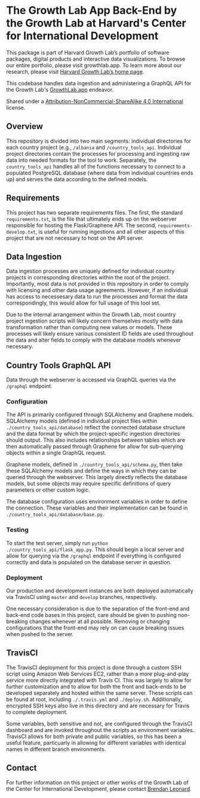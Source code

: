 # The Growth Lab App Back-End by the Growth Lab at Harvard's Center for International Development
This package is part of Harvard Growth Lab’s portfolio of software packages, digital products and interactive data visualizations. To browse our entire portfolio, please visit growthlab.app. To learn more about our research, please visit [Harvard Growth Lab’s home page](https://growthlab.cid.harvard.edu/).

This codebase handles data ingestion and administering a GraphQL API for the Growth Lab's [GrowthLab.app](https://growthlab.app) endeavor.

Shared under a [Attribution-NonCommercial-ShareAlike 4.0 International](https://creativecommons.org/licenses/by-nc-sa/4.0/) license.

## Overview
This repository is divided into two main segments: individual directories for each country project (e.g., `/albania` and `/country_tools_api`. Individual project directories contain the processes for processing and ingesting raw data into needed formats for the tool to work. Separately, the `country_tools_api` handles all of the functions necessary to connect to a populated PostgreSQL database (where data from individual countries ends up) and serves the data according to the defined models.

## Requirements
This project has two separate requirements files. The first, the standard `requirements.txt`, is the file that ultimately ends up on the webserver responsible for hosting the Flask/Graphene API. The second, `requirements-develop.txt`, is useful for running ingestions and all other aspects of this project that are not necessary to host on the API server.

## Data Ingestion
Data ingestion processes are uniquely defined for individual country projects in corresponding directories within the root of the project. Importantly, most data is not provided in this repository in order to comply with licensing and other data usage agreements. However, if an individual has access to necessesary data to run the processes and format the data correspondingly, this would allow for full usage of this tool set.

Due to the internal arrangement within the Growth Lab, most country project ingestion scripts will likely concern themselves mostly with data transformation rather than computing new values or models. These processes will likely ensure various consistent ID fields are used throughout the data and alter fields to comply with the database models whenever necessary.

## Country Tools GraphQL API
Data through the webserver is accessed via GraphQL queries via the `/graphql` endpoint.

### Configuration
The API is primarily configured through SQLAlchemy and Graphene models. SQLAlchemy models (defined in individual project files within `./country_tools_api/database`) reflect the connected database structure and the data format by which the project-specific ingestion directories should output. This also includes relationships between tables which are then automatically passed through Graphene for allow for sub-querying objects within a single GraphQL request.

Graphene models, defined in `./country_tools_api/schema.py`, then take these SQLAlchemy models and define the ways in which they can be queried through the webserver. This largely directly reflects the database models, but some objects may require specific definitions of query parameters or other custom logic.

The database configuration uses environment variables in order to define the connection. These variables and their implementation can be found in `./country_tools_api/database/base.py`.

### Testing
To start the test server, simply run `python ./country_tools_api/flask_app.py`. This should begin a local server and allow for querying via the `/graphql` endpoint if everything is configured correctly and data is populated on the database server in question.

### Deployment
Our production and development instances are both deployed automatically via TravisCI using `master` and `develop` branches, respectively.

One necessary consideration is due to the separation of the front-end and back-end code bases in this project, care should be given to pushing non-breaking changes whenever at all possible. Removing or changing configurations that the front-end may rely on can cause breaking issues when pushed to the server.

## TravisCI
The TravisCI deployment for this project is done through a custom SSH script using Amazon Web Services EC2, rather than a more plug-and-play service more directly integrated with Travis CI. This was largely to allow for further customization and to allow for both the front and back-ends to be developed separately and hosted within the same server. These scripts can be found at root, including `./.travis.yml` and `./deploy.sh`. Additionally, encrypted SSH keys also live in this directory and are necessary for Travis to complete deployment.

Some variables, both sensitive and not, are configured through the TravisCI dashboard and are invoked throughout the scripts as environment variables. TravisCI allows for both private and public variables, so this has been a useful feature, particuarly in allowing for different variables with identical names in different branch environments.

## Contact
For further information on this project or other works of the Growth Lab of the Center for International Development, please contact [Brendan Leonard](mailto:brendan_leonard@hks.harvard.edu).
